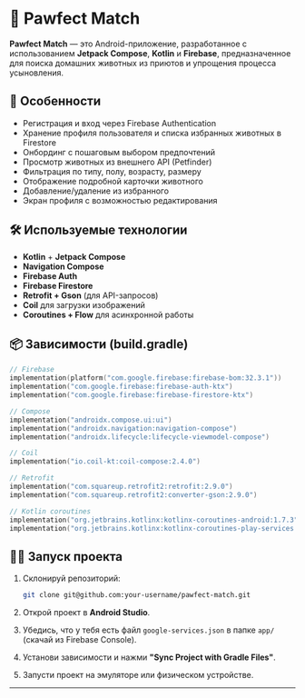 # 🐾 Pawfect Match

**Pawfect Match** — это Android-приложение, разработанное с использованием **Jetpack Compose**, **Kotlin** и **Firebase**, предназначенное для поиска домашних животных из приютов и упрощения процесса усыновления.

## 🚀 Особенности

- Регистрация и вход через Firebase Authentication
- Хранение профиля пользователя и списка избранных животных в Firestore
- Онбординг с пошаговым выбором предпочтений
- Просмотр животных из внешнего API (Petfinder)
- Фильтрация по типу, полу, возрасту, размеру
- Отображение подробной карточки животного
- Добавление/удаление из избранного
- Экран профиля с возможностью редактирования

## 🛠️ Используемые технологии

- **Kotlin** + **Jetpack Compose**
- **Navigation Compose**
- **Firebase Auth**
- **Firebase Firestore**
- **Retrofit + Gson** (для API-запросов)
- **Coil** для загрузки изображений
- **Coroutines + Flow** для асинхронной работы

## 📦 Зависимости (build.gradle)

```kotlin
// Firebase
implementation(platform("com.google.firebase:firebase-bom:32.3.1"))
implementation("com.google.firebase:firebase-auth-ktx")
implementation("com.google.firebase:firebase-firestore-ktx")

// Compose
implementation("androidx.compose.ui:ui")
implementation("androidx.navigation:navigation-compose")
implementation("androidx.lifecycle:lifecycle-viewmodel-compose")

// Coil
implementation("io.coil-kt:coil-compose:2.4.0")

// Retrofit
implementation("com.squareup.retrofit2:retrofit:2.9.0")
implementation("com.squareup.retrofit2:converter-gson:2.9.0")

// Kotlin coroutines
implementation("org.jetbrains.kotlinx:kotlinx-coroutines-android:1.7.3")
implementation("org.jetbrains.kotlinx:kotlinx-coroutines-play-services:1.7.3")
```

## 🧑‍💻 Запуск проекта

1. Склонируй репозиторий:
   ```bash
   git clone git@github.com:your-username/pawfect-match.git
   ```

2. Открой проект в **Android Studio**.

3. Убедись, что у тебя есть файл `google-services.json` в папке `app/` (скачай из Firebase Console).

4. Установи зависимости и нажми **"Sync Project with Gradle Files"**.

5. Запусти проект на эмуляторе или физическом устройстве.

---

